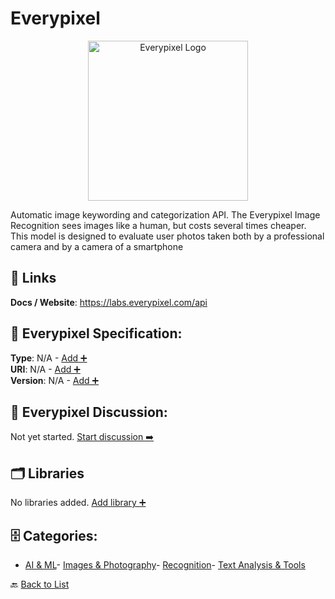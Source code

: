 # Everypixel
<p align="center">
    <img width="256" src="https://raw.githubusercontent.com/apis-list/apis-list/main/apis/everypixel/logo_256x256.png" alt="Everypixel Logo"/>
</p>
Automatic image keywording and categorization API. The Everypixel Image Recognition sees images like a human, but costs several times cheaper. This model is designed to evaluate user photos taken both by a professional camera and by a camera of a smartphone

##  🔗 Links
**Docs / Website**: https://labs.everypixel.com/api

## 🧬 Everypixel Specification:
**Type**: N/A - [Add ➕](https://github.com/apis-list/apis-list/edit/main/apis.yaml#L6005)  
**URI**: N/A - [Add ➕](https://github.com/apis-list/apis-list/edit/main/apis.yaml#L6005)  
**Version**: N/A - [Add ➕](https://github.com/apis-list/apis-list/edit/main/apis.yaml#L6005)

## 💬 Everypixel Discussion:
Not yet started. [Start discussion ➡️](https://github.com/apis-list/apis-list/discussions/new)

## 🗂️ Libraries

No libraries added. [Add library ➕](https://github.com/apis-list/apis-list/edit/main/apis.yaml#L6005)    


## 🗄️ Categories:
- [AI & ML](https://github.com/apis-list/apis-list#ai--ml-)- [Images & Photography](https://github.com/apis-list/apis-list#images--photography-)- [Recognition](https://github.com/apis-list/apis-list#recognition-)- [Text Analysis & Tools](https://github.com/apis-list/apis-list#text-analysis--tools-)

🔙  [Back to List](https://github.com/apis-list/apis-list)
